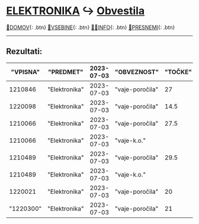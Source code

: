 # [ELEKTRONIKA](../index.md) ↪ [Obvestila](./index.md)

[🏡DOMOV](../index.md){: .btn}
[📝VSEBINE](../Vsebine/index.md){: .btn}
[👨‍🎓INFO](../info.md){: .btn}
[💾PRESNEMI](../Presnemi/index.md){: .btn}

---
 


## Rezultati:

| "VPISNA" | "PREDMET" | 2023-07-03 | "OBVEZNOST" | "TOČKE" | "OCENA [%]" | "KOMENTAR" | "n121" | "n131" | "n231" | "n241" | "n311" | "n321" | "n331" | "n341" | "n411" | "n422" | "n423" | "n511" | "n512" | "n521" | "n522" | "n611" | "n612" | "n613" | "n711" | "n722" | "n811" | "n911" | "n912" | "n921" | "n1011" | "n1111" | "n1121" | "n1122" | "n1123" | "n1124" |
| ---- | ---- | ---- | ---- | ---- | ---- | ---- | ---- | ---- | ---- | ---- | ---- | ---- | ---- | ---- | ---- | ---- | ---- | ---- | ---- | ---- | ---- | ---- | ---- | ---- | ---- | ---- | ---- | ---- | ---- | ---- | ---- | ---- | ---- | ---- | ---- | ---- |
| 1210846 | "Elektronika" | 2023-07-03 | "vaje-poročila" | 27 | 100% |  | 1 | 1 | 1 | 1 | 1 | 1 | 1 | 1 | 0.5 | 1 | 1 | 1 | 1 | 1 | 0.5 | 1 | 1 | 1 | 1 | 1 | 1 | 1 | 1 | 0.5 | 1 | 1 | 1 | 1 | 0.5 | 1 |
| 1220098 | "Elektronika" | 2023-07-03 | "vaje-poročila" | 14.5 | 0% |  | 1 | 1 | 1 | 1 | 1 | 1 | 0.5 | 1 | 0 | 1 | 0 | 0 | 1 | 1 | 1 | 1 | 0.5 | 0.5 | 0 | 0 | 0 | 0 | 0 | 1 | 0 | 0 | 0 | 0 | 0 | 0 |
| 1210066 | "Elektronika" | 2023-07-03 | "vaje-poročila" | 27.5 | 100% |  | 1 | 1 | 0.5 | 0.5 | 1 | 1 | 1 | 1 | 1 | 1 | 1 | 1 | 1 | 1 | 1 | 0.5 | 1 | 1 | 1 | 1 | 1 | 1 | 1 | 1 | 1 | 1 | 1 | 1 | 0.5 | 0.5 |
| 1210066 | "Elektronika" | 2023-07-03 | "vaje-k.o." |  | 50% |  |  |  |  |  |  |  |  |  |  |  |  |  |  |  |  |  |  |  |  |  |  |  |  |  |  |  |  |  |  |  |
| 1210489 | "Elektronika" | 2023-07-03 | "vaje-poročila" | 29.5 | 100% |  | 1 | 1 | 1 | 1 | 1 | 1 | 1 | 1 | 1 | 1 | 1 | 1 | 1 | 1 | 1 | 1 | 1 | 1 | 1 | 1 | 1 | 0.5 | 1 | 1 | 1 | 1 | 1 | 1 | 1 | 1 |
| 1210489 | "Elektronika" | 2023-07-03 | "vaje-k.o." |  | 92% |  |  |  |  |  |  |  |  |  |  |  |  |  |  |  |  |  |  |  |  |  |  |  |  |  |  |  |  |  |  |  |
| 1220021 | "Elektronika" | 2023-07-03 | "vaje-poročila" | 20 | 0% |  | 1 | 1 | 1 | 1 | 1 | 0.5 | 0.5 | 0.5 | 1 | 0.5 | 0 | 1 | 1 | 1 | 1 | 1 | 1 | 1 | 0 | 0 | 1 | 1 | 1 | 0.5 | 0.5 | 0 | 1 | 0 | 0 | 0 |
| "1220300" | "Elektronika" | 2023-07-03 | "vaje-poročila" | 21 | 0% |  | 1 | 1 | 1 | 1 | 0 | 0 | 0 | 0 | 1 | 1 | 1 | 1 | 1 | 1 | 1 | 1 | 1 | 1 | 1 | 1 | 1 | 1 | 1 | 1 | 1 | 0 | 0 | 0 | 0 | 0 |

